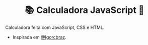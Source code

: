 # <CENTER>📚 Calculadora JavaScript 📏</CENTER>


Calculadora feita com JavaScript, CSS e HTML.
- Inspirada em [@Igorcbraz](https://github.com/Igorcbraz/Calculadora).
